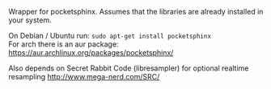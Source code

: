 Wrapper for pocketsphinx. Assumes that the libraries are already installed in your system.  

On Debian / Ubuntu run: ```sudo apt-get install pocketsphinx```  
For arch there is an aur package: https://aur.archlinux.org/packages/pocketsphinx/   

Also depends on Secret Rabbit Code (libresampler) for optional realtime resampling http://www.mega-nerd.com/SRC/  
